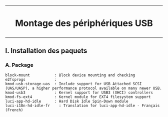 ---------------------------------------------------------------------------------------------------------
# <p align='center'> Montage des périphériques USB </p>

---------------------------------------------------------------------------------------------------------
## I. Installation des paquets
### A. Package
```
block-mount           : Block device mounting and checking	
e2fsprogs             : 
kmod-usb-storage-uas  : Include support for USB Attached SCSI (UAS/UASP), a higher performance protocol available on many newer USB.
kmod-usb3             : Kernel support for USB3 (XHCI) controllers	
kmod-fs-ext4          : Kernel module for EXT4 filesystem support	
luci-app-hd-idle      : Hard Disk Idle Spin-Down module	
luci-i18n-hd-idle-fr	: Translation for luci-app-hd-idle - Français (French)	
```
